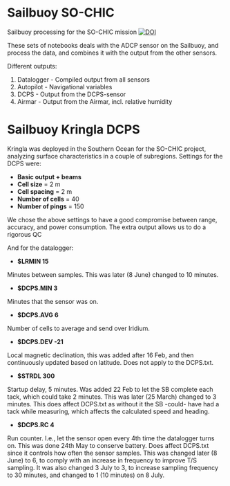 # Sailbuoy SO-CHIC
Sailbuoy processing for the SO-CHIC mission
[![DOI](https://zenodo.org/badge/534208314.svg)](https://zenodo.org/badge/latestdoi/534208314)

These sets of notebooks deals with the ADCP sensor on the Sailbuoy, and process the data, and combines it with the output from the other sensors.

Different outputs:
1. Datalogger - Compiled output from all sensors
2. Autopilot - Navigational variables
3. DCPS - Output from the DCPS-sensor
4. Airmar - Output from the Airmar, incl. relative humidity

# Sailbuoy Kringla DCPS

Kringla was deployed in the Southern Ocean for the SO-CHIC project, analyzing surface characteristics in a couple of subregions. Settings for the DCPS were:
- **Basic output + beams**
- **Cell size** = 2 m
- **Cell spacing** = 2 m
- **Number of cells** = 40
- **Number of pings** = 150

We chose the above settings to have a good compromise between range, accuracy, and power consumption. The extra output allows us to do a rigorous QC  

And for the datalogger:
- **$LRMIN 15**

Minutes between samples. This was later (8 June) changed to 10 minutes.
- **$DCPS.MIN 3**  

Minutes that the sensor was on.
- **$DCPS.AVG 6**  

Number of cells to average and send over Iridium.
- **$DCPS.DEV -21**  

Local magnetic declination, this was added after 16 Feb, and then continuously updated based on latitude. Does not apply to the DCPS.txt.
- **$STRDL 300**  

Startup delay, 5 minutes. Was added 22 Feb to let the SB complete each tack, which could take 2 minutes. This was later (25 March) changed to 3 minutes. This does affect DCPS.txt as without it the SB -could- have had a tack while measuring, which affects the calculated speed and heading.
- **$DCPS.RC 4**  

Run counter. I.e., let the sensor open every 4th time the datalogger turns on. This was done 24th May to conserve battery. Does affect DCPS.txt since it controls how often the sensor samples. This was changed later (8 June) to 6, to comply with an increase in frequency to improve T/S sampling. It was also changed 3 July to 3, to increase sampling frequency to 30 minutes, and changed to 1 (10 minutes) on 8 July.


